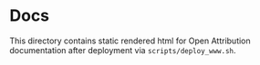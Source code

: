 # Docs

This directory contains static rendered html for Open Attribution documentation after deployment via `scripts/deploy_www.sh`.
